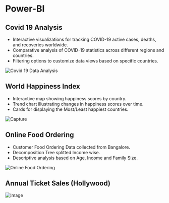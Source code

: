 # Power-BI
## Covid 19 Analysis 

- Interactive visualizations for tracking COVID-19 active cases, deaths, and recoveries worldwide.
- Comparative analysis of COVID-19 statistics across different regions and countries.
- Filtering options to customize data views based on specific countries.

![Covid 19 Data Analysis](https://github.com/Vignesh227/Power-BI/assets/96369223/16df58f4-9270-470b-9859-24e76ac6b687)

## World Happiness Index

- Interactive map showing happiness scores by country.
- Trend chart illustrating changes in happiness scores over time.
- Cards for displaying the Most/Least happiest countries.

![Capture](https://github.com/Vignesh227/Power-BI/assets/96369223/3384fe92-9bcb-4aed-bf9d-c010c1f39c48)

## Online Food Ordering

- Customer Food Ordering Data collected from Bangalore.
- Decomposition Tree splitted Income wise.
- Descriptive analysis based on Age, Income and Family Size.

![Online Food Ordering](https://github.com/Vignesh227/Power-BI/assets/96369223/1c4d6498-e133-4cbf-9447-4d6301b9083a)

## Annual Ticket Sales (Hollywood)

![image](https://github.com/Vignesh227/Power-BI/assets/96369223/c9505d83-8272-4e49-8b70-75b8cab551f0)
